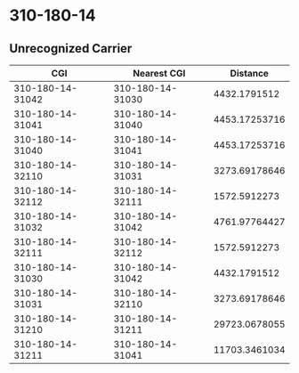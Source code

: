 # 310-180-14
## Unrecognized Carrier


| CGI | Nearest CGI | Distance |
|-----|-------------|----------|
| 310-180-14-31042 | 310-180-14-31030 | 4432.1791512 |
| 310-180-14-31041 | 310-180-14-31040 | 4453.17253716 |
| 310-180-14-31040 | 310-180-14-31041 | 4453.17253716 |
| 310-180-14-32110 | 310-180-14-31031 | 3273.69178646 |
| 310-180-14-32112 | 310-180-14-32111 | 1572.5912273 |
| 310-180-14-31032 | 310-180-14-31042 | 4761.97764427 |
| 310-180-14-32111 | 310-180-14-32112 | 1572.5912273 |
| 310-180-14-31030 | 310-180-14-31042 | 4432.1791512 |
| 310-180-14-31031 | 310-180-14-32110 | 3273.69178646 |
| 310-180-14-31210 | 310-180-14-31211 | 29723.0678055 |
| 310-180-14-31211 | 310-180-14-31041 | 11703.3461034 |
